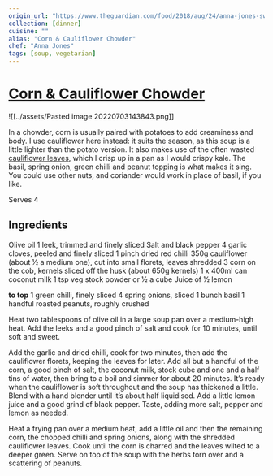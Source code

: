 ```yaml
---
origin_url: "https://www.theguardian.com/food/2018/aug/24/anna-jones-sweetcorn-recipes"
collection: [dinner]
cuisine: ""
alias: "Corn & Cauliflower Chowder"
chef: "Anna Jones"
tags: [soup, vegetarian]
---
```

# [Corn & Cauliflower Chowder](https://www.theguardian.com/food/2018/aug/24/anna-jones-sweetcorn-recipes)
![[../assets/Pasted image 20220703143843.png]]

In a chowder, corn is usually paired with potatoes to add creaminess and body. I use cauliflower here instead: it suits the season, as this soup is a little lighter than the potato version. It also makes use of the often wasted [cauliflower leaves](https://www.theguardian.com/lifeandstyle/2018/jun/30/how-to-make-the-most-of-cauliflower-leaves), which I crisp up in a pan as I would crispy kale. The basil, spring onion, green chilli and peanut topping is what makes it sing. You could use other nuts, and coriander would work in place of basil, if you like.

Serves 4

## Ingredients

Olive oil
1 leek, trimmed and finely sliced
Salt and black pepper
4 garlic cloves, peeled and finely sliced
1 pinch dried red chilli
350g cauliflower (about ½ a medium one), cut into small florets, leaves shredded
3 corn on the cob, kernels sliced off the husk (about 650g kernels)
1 x 400ml can coconut milk
1 tsp veg stock powder or ½ a cube 
Juice of ½ lemon

**to top**
1 green chilli, finely sliced
4 spring onions, sliced
1 bunch basil
1 handful roasted peanuts, roughly crushed

Heat two tablespoons of olive oil in a large soup pan over a medium-high heat. Add the leeks and a good pinch of salt and cook for 10 minutes, until soft and sweet.

Add the garlic and dried chilli, cook for two minutes, then add the cauliflower florets, keeping the leaves for later. Add all but a handful of the corn, a good pinch of salt, the coconut milk, stock cube and one and a half tins of water, then bring to a boil and simmer for about 20 minutes. It’s ready when the cauliflower is soft throughout and the soup has thickened a little. Blend with a hand blender until it’s about half liquidised. Add a little lemon juice and a good grind of black pepper. Taste, adding more salt, pepper and lemon as needed.

Heat a frying pan over a medium heat, add a little oil and then the remaining corn, the chopped chilli and spring onions, along with the shredded cauliflower leaves. Cook until the corn is charred and the leaves wilted to a deeper green. Serve on top of the soup with the herbs torn over and a scattering of peanuts.